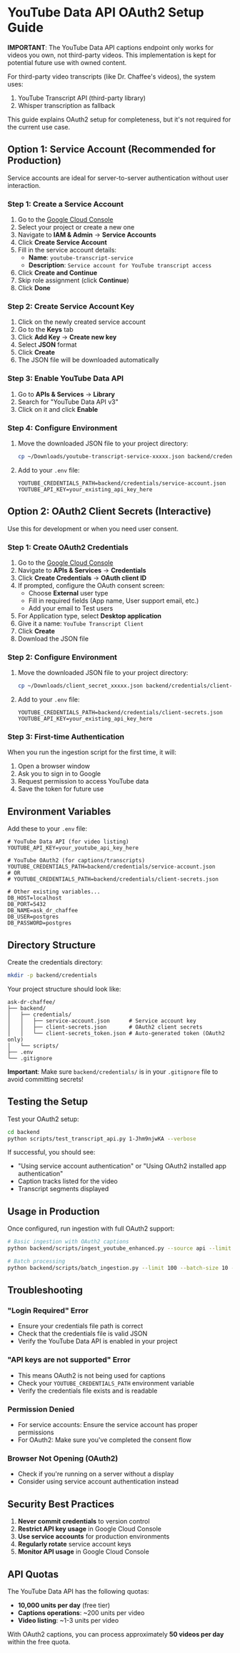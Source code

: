 # YouTube Data API OAuth2 Setup Guide

**IMPORTANT**: The YouTube Data API captions endpoint only works for videos you own, not third-party videos. This implementation is kept for potential future use with owned content.

For third-party video transcripts (like Dr. Chaffee's videos), the system uses:
1. YouTube Transcript API (third-party library)
2. Whisper transcription as fallback

This guide explains OAuth2 setup for completeness, but it's not required for the current use case.

## Option 1: Service Account (Recommended for Production)

Service accounts are ideal for server-to-server authentication without user interaction.

### Step 1: Create a Service Account

1. Go to the [Google Cloud Console](https://console.cloud.google.com/)
2. Select your project or create a new one
3. Navigate to **IAM & Admin** → **Service Accounts**
4. Click **Create Service Account**
5. Fill in the service account details:
   - **Name**: `youtube-transcript-service`
   - **Description**: `Service account for YouTube transcript access`
6. Click **Create and Continue**
7. Skip role assignment (click **Continue**)
8. Click **Done**

### Step 2: Create Service Account Key

1. Click on the newly created service account
2. Go to the **Keys** tab
3. Click **Add Key** → **Create new key**
4. Select **JSON** format
5. Click **Create**
6. The JSON file will be downloaded automatically

### Step 3: Enable YouTube Data API

1. Go to **APIs & Services** → **Library**
2. Search for "YouTube Data API v3"
3. Click on it and click **Enable**

### Step 4: Configure Environment

1. Move the downloaded JSON file to your project directory:
   ```bash
   cp ~/Downloads/youtube-transcript-service-xxxxx.json backend/credentials/service-account.json
   ```

2. Add to your `.env` file:
   ```env
   YOUTUBE_CREDENTIALS_PATH=backend/credentials/service-account.json
   YOUTUBE_API_KEY=your_existing_api_key_here
   ```

## Option 2: OAuth2 Client Secrets (Interactive)

Use this for development or when you need user consent.

### Step 1: Create OAuth2 Credentials

1. Go to the [Google Cloud Console](https://console.cloud.google.com/)
2. Navigate to **APIs & Services** → **Credentials**
3. Click **Create Credentials** → **OAuth client ID**
4. If prompted, configure the OAuth consent screen:
   - Choose **External** user type
   - Fill in required fields (App name, User support email, etc.)
   - Add your email to Test users
5. For Application type, select **Desktop application**
6. Give it a name: `YouTube Transcript Client`
7. Click **Create**
8. Download the JSON file

### Step 2: Configure Environment

1. Move the downloaded JSON file to your project directory:
   ```bash
   cp ~/Downloads/client_secret_xxxxx.json backend/credentials/client-secrets.json
   ```

2. Add to your `.env` file:
   ```env
   YOUTUBE_CREDENTIALS_PATH=backend/credentials/client-secrets.json
   YOUTUBE_API_KEY=your_existing_api_key_here
   ```

### Step 3: First-time Authentication

When you run the ingestion script for the first time, it will:
1. Open a browser window
2. Ask you to sign in to Google
3. Request permission to access YouTube data
4. Save the token for future use

## Environment Variables

Add these to your `.env` file:

```env
# YouTube Data API (for video listing)
YOUTUBE_API_KEY=your_youtube_api_key_here

# YouTube OAuth2 (for captions/transcripts)
YOUTUBE_CREDENTIALS_PATH=backend/credentials/service-account.json
# OR
# YOUTUBE_CREDENTIALS_PATH=backend/credentials/client-secrets.json

# Other existing variables...
DB_HOST=localhost
DB_PORT=5432
DB_NAME=ask_dr_chaffee
DB_USER=postgres
DB_PASSWORD=postgres
```

## Directory Structure

Create the credentials directory:

```bash
mkdir -p backend/credentials
```

Your project structure should look like:

```
ask-dr-chaffee/
├── backend/
│   ├── credentials/
│   │   ├── service-account.json      # Service account key
│   │   ├── client-secrets.json       # OAuth2 client secrets
│   │   └── client-secrets_token.json # Auto-generated token (OAuth2 only)
│   └── scripts/
├── .env
└── .gitignore
```

**Important**: Make sure `backend/credentials/` is in your `.gitignore` file to avoid committing secrets!

## Testing the Setup

Test your OAuth2 setup:

```bash
cd backend
python scripts/test_transcript_api.py 1-Jhm9njwKA --verbose
```

If successful, you should see:
- "Using service account authentication" or "Using OAuth2 installed app authentication"
- Caption tracks listed for the video
- Transcript segments displayed

## Usage in Production

Once configured, run ingestion with full OAuth2 support:

```bash
# Basic ingestion with OAuth2 captions
python backend/scripts/ingest_youtube_enhanced.py --source api --limit 50 --skip-shorts

# Batch processing
python backend/scripts/batch_ingestion.py --limit 100 --batch-size 10 --concurrency 4 --skip-shorts
```

## Troubleshooting

### "Login Required" Error
- Ensure your credentials file path is correct
- Check that the credentials file is valid JSON
- Verify the YouTube Data API is enabled in your project

### "API keys are not supported" Error
- This means OAuth2 is not being used for captions
- Check your `YOUTUBE_CREDENTIALS_PATH` environment variable
- Verify the credentials file exists and is readable

### Permission Denied
- For service accounts: Ensure the service account has proper permissions
- For OAuth2: Make sure you've completed the consent flow

### Browser Not Opening (OAuth2)
- Check if you're running on a server without a display
- Consider using service account authentication instead

## Security Best Practices

1. **Never commit credentials** to version control
2. **Restrict API key usage** in Google Cloud Console
3. **Use service accounts** for production environments
4. **Regularly rotate** service account keys
5. **Monitor API usage** in Google Cloud Console

## API Quotas

The YouTube Data API has the following quotas:
- **10,000 units per day** (free tier)
- **Captions operations**: ~200 units per video
- **Video listing**: ~1-3 units per video

With OAuth2 captions, you can process approximately **50 videos per day** within the free quota.
